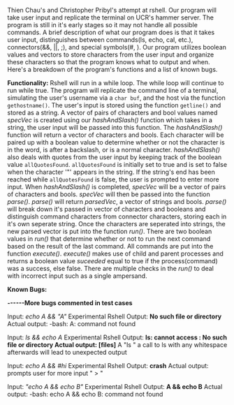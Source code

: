 Thien Chau's and Christopher Pribyl's attempt at rshell. 
Our program will take user input and replicate the terminal on UCR's hammer server. 
The program is still in it's early stages so it may not handle all possible commands. 
A brief description of what our program does is that it takes user input, distinguishes between commands(ls, echo, cal, etc.), connectors(&&, ||, ;), and special symbols(#, \). 
Our program utilizes boolean values and vectors to store characters from the user input and organize these characters so that the program knows what to output and when. 
Here's a breakdown of the program's functions and a list of known bugs.

**Functionality:**
Rshell will run in a while loop. The while loop will continue to run while true.
The program will replicate the command line of a terminal, simulating the user's username via a `char buf`, and the host via the function `gethostname()`. 
The user's input is stored using the function `getline()` and stored as a string. 
A vector of pairs of characters and bool values named *specVec* is created using our *hashAndSlash()* function which takes in a string, 
the user input will be passed into this function. 
The *hashAndSlash()* function will return a vector of characters and bools. 
Each character will be paired up with a boolean value to determine whether or not the character is in the word, is after a backslash, or is a normal character. 
*hashAndSlash()* also deals with quotes from the user input by keeping track of the boolean value `allQuotesFound`. 
`allQuotesFound` is initially set to true and is set to false when the character '"' appears in the string. 
If the string's end has been reached while `allQuotesFound` is false, the user is prompted to enter more input.
 When *hashAndSlash()* is completed, *specVec* will be a vector of pairs of characters and bools. 
*specVec* will then be passed into the function *parse()*. *parse()* will return *parsedVec*, a vector of strings and bools. 
*parse()* will break down it's passed in vector of characters and booleans and distinguish command characters from connector characters, 
storing each in it's own seperate string. 
Once the characters are seperated into strings, the new parsed vector is put into the function *run()*. 
There are two boolean values in *run()* that determine whether or not to run the next command based on the result of the last command. 
All commands are put into the function *execute()*. 
*execute()* makes use of child and parent processes and returns a boolean value *suceeded* equal to true if the process(command) was a success, else false. 
There are multiple checks in the *run()* to deal with incorrect input such as a single ampersand.


**Known Bugs:**

**------More bugs commented in test cases**

Input: *echo A && <ENTER> "A"*
Experimental Rshell Output: **No such file or directory**
Actual output: -bash: A: command not found


Input: *ls && echo A*
Experimental Rshell Output: **ls: cannot access : No such file or directory
Actual output: [files]**
				A
			"ls " a call to ls with any whitespace afterwards will lead to unexpected output


Input: *echo A && #hi*
Experimental Rshell Output: **crash**
Actual output: prompts user for more input " > "

Input: *"echo A && echo B"*
Experimental Rshell Output: **A && echo B**
Actual output: -bash: echo A && echo B: command not found
